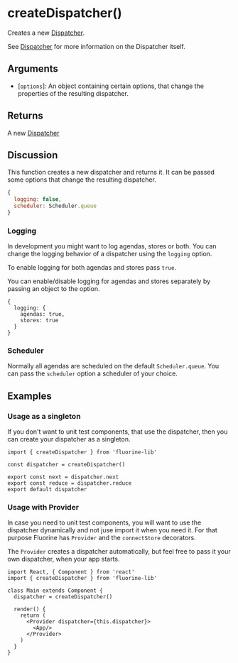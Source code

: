 # createDispatcher()

Creates a new [Dispatcher](dispatcher.md).

See [Dispatcher](dispatcher.md) for more information on the Dispatcher itself.

## Arguments

- [`options`]: An object containing certain options, that change the properties
  of the resulting dispatcher.

## Returns

A new [Dispatcher](dispatcher.md)

## Discussion

This function creates a new dispatcher and returns it. It can be passed some
options that change the resulting dispatcher.

```js
{
  logging: false,
  scheduler: Scheduler.queue
}
```

### Logging

In development you might want to log agendas, stores or both. You can change the
logging behavior of a dispatcher using the `logging` option.

To enable logging for both agendas and stores pass `true`.

You can enable/disable logging for agendas and stores separately by passing an
object to the option.

```
{
  logging: {
    agendas: true,
    stores: true
  }
}
```

### Scheduler

Normally all agendas are scheduled on the default `Scheduler.queue`. You can pass
the `scheduler` option a scheduler of your choice.

## Examples

### Usage as a singleton

If you don't want to unit test components, that use the dispatcher, then you can
create your dispatcher as a singleton.

```
import { createDispatcher } from 'fluorine-lib'

const dispatcher = createDispatcher()

export const next = dispatcher.next
export const reduce = dispatcher.reduce
export default dispatcher
```

### Usage with Provider

In case you need to unit test components, you will want to use the dispatcher
dynamically and not juse import it when you need it. For that purpose Fluorine
has `Provider` and the `connectStore` decorators.

The `Provider` creates a dispatcher automatically, but feel free to pass it
your own dispatcher, when your app starts.

```
import React, { Component } from 'react'
import { createDispatcher } from 'fluorine-lib'

class Main extends Component {
  dispatcher = createDispatcher()

  render() {
    return (
      <Provider dispatcher={this.dispatcher}>
        <App/>
      </Provider>
    )
  }
}
```

